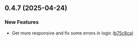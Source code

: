 ## 0.4.7 (2025-04-24)


### New Features

* Get more responsive and fix some errors in logic ([b75c8ca](https://github.com/manga-you-know/desktop/commit/b75c8ca611bb68218d659cb350124703459cf894))

